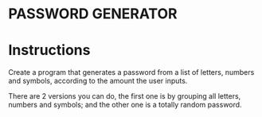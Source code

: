 # PASSWORD GENERATOR

# Instructions

Create a program that generates a password from a list of letters, numbers and symbols, according to the amount the user inputs.

There are 2 versions you can do, the first one is by grouping all letters, numbers and symbols; and the other one is a totally random password.